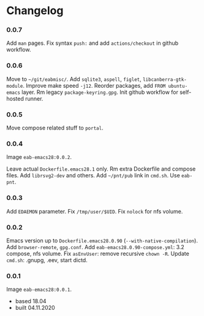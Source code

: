 # Changelog

### 0.0.7

Add `man` pages.
Fix syntax `push:` and add `actions/checkout` in github workflow.

### 0.0.6

Move to `~/git/eabmisc/`.
Add `sqlite3`, `aspell`, `figlet`, `libcanberra-gtk-module`.
Improve make speed `-j12`.
Reorder packages, add `FROM ubuntu-emacs` layer.
Rm legacy `package-keyring.gpg`.
Init github workflow for self-hosted runner.

### 0.0.5

Move compose related stuff to `portal`.

### 0.0.4

Image `eab-emacs28:0.0.2`.

Leave actual `Dockerfile.emacs28.1` only.
Rm extra Dockerfile and compose files.
Add `librsvg2-dev` and others.
Add `~/pnt/pub` link in `cmd.sh`.
Use `eab-pnt`.

### 0.0.3

Add `EDAEMON` parameter. Fix `/tmp/user/$UID`. Fix `nolock` for nfs volume.

### 0.0.2

Emacs version up to `Dockerfile.emacs28.0.90` (`--with-native-compilation`).
Add `browser-remote`, `gpg.conf`.
Add `eab-emacs28.0.90-compose.yml`: 3.2 compose, nfs volume.
Fix `asEnvUser`: remove recursive `chown -R`.
Update `cmd.sh`: .gnupg, .eev, start dictd.

### 0.0.1

Image `eab-emacs28:0.0.1`.

* based 18.04
* built 04.11.2020
